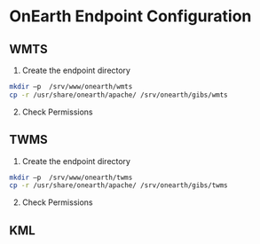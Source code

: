 # OnEarth Endpoint Configuration


## WMTS

1. Create the endpoint directory

```bash
mkdir –p  /srv/www/onearth/wmts
cp -r /usr/share/onearth/apache/ /srv/onearth/gibs/wmts
```
2. Check Permissions

## TWMS

1. Create the endpoint directory

```bash
mkdir –p  /srv/www/onearth/twms
cp -r /usr/share/onearth/apache/ /srv/onearth/gibs/twms
```

2. Check Permissions

## KML